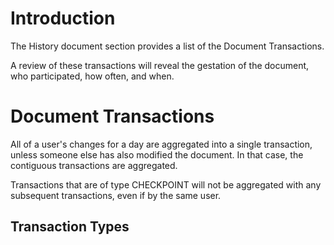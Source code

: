 # Introduction #

The History document section provides a list of the Document Transactions.

A review of these transactions will reveal the gestation of the document, who participated, how often, and when.

# Document Transactions #

All of a user's changes for a day are aggregated into a single transaction, unless someone else has also modified the document.  In that case, the contiguous transactions are aggregated.

Transactions that are of type CHECKPOINT will not be aggregated with any subsequent transactions, even if by the same user.

## Transaction Types ##